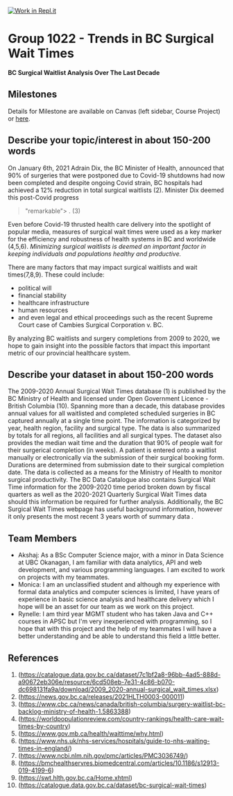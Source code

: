 [![Work in Repl.it](https://classroom.github.com/assets/work-in-replit-14baed9a392b3a25080506f3b7b6d57f295ec2978f6f33ec97e36a161684cbe9.svg)](https://classroom.github.com/online_ide?assignment_repo_id=362944&assignment_repo_type=GroupAssignmentRepo)
# Group 1022 - Trends in BC Surgical Wait Times

**BC Surgical Waitlist Analysis Over The Last Decade**

## Milestones

Details for Milestone are available on Canvas (left sidebar, Course Project) or [here](https://firas.moosvi.com/courses/data301/project/milestone01.html).

## Describe your topic/interest in about 150-200 words

On January 6th, 2021 Adrain Dix, the BC Minister of Health, announced that 90% of surgeries that were postponed due to Covid-19 shutdowns had now been completed and despite ongoing Covid strain, BC hospitals had achieved a 12% reduction in total surgical waitlists (2). Minister Dix deemed this post-Covid progress 
>"remarkable">
. (3)

Even before Covid-19 thrusted health care delivery into the spotlight of popular media, measures of surgical wait times were used as a key marker for the efficiency and robustness of health systems in BC and worldwide (4,5,6).  *Minimizing surgical waitlists is deemed an important factor in keeping individuals and populations healthy and productive.* 

There are many factors that may impact surgical waitlists and wait times(7,8,9).  These could include:
- political will 
- financial stability
- healthcare infrastructure 
- human resources 
- and even legal and ethical proceedings such as the recent Supreme Court case of Cambies Surgical Corporation v. BC.  

By analyzing BC waitlists and surgery completions from 2009 to 2020, we hope to gain insight into the possible factors that impact this important metric of our provincial healthcare system.

## Describe your dataset in about 150-200 words

The 2009-2020 Annual Surgical Wait Times database (1) is published by the BC Ministry of Health and licensed under Open Government Licence - British Columbia (10).  Spanning more than a decade, this database provides annual values for all waitlisted and completed scheduled surgeries in BC captured annually at a single time point.  The information is categorized by year, health region, facility and surgical type.  The data is also summarized by totals for all regions, all facilities and all surgical types.  The dataset also provides the median wait time and the duration that 90% of people wait for their surgerical completion (in weeks).  A patient is entered onto a waitlist manually or electronically via the submission of their surgical booking form.  Durations are determined from submission date to their surgical completion date. The data is collected as a means for the Ministry of Health to monitor surgical productivity.  The BC Data Catalogue also contains Surgical Wait Time information for the 2009-2020 time period broken down by fiscal quarters as well as the 2020-2021 Quarterly Surgical Wait Times data should this information be required for further analysis.  Additionally, the BC Surgical Wait Times webpage has useful background information, however it only presents the most recent 3 years worth of summary data .

## Team Members

- Akshaj: As a BSc Computer Science major, with a minor in Data Science at UBC Okanagan, I am familiar with data analytics, API and web development, and various programming languages. I am excited to work on projects with my teammates. 
- Monica: I am an unclassified student and although my experience with formal data analytics and computer sciences is limited, I have years of experience in basic science analysis and healthcare delivery which I hope will be an asset for our team as we work on this project.   
- Rynelle: I am third year MGMT student who has taken Java and C++ courses in APSC but I'm very inexperienced with programming, so I hope that with this project and the help of my teammates I will have a better understanding and be able to understand this field a little better.

## References

1. (https://catalogue.data.gov.bc.ca/dataset/7c1bf2a8-96bb-4ad5-888d-a90672eb306e/resource/6cd508eb-7e31-4c86-b070-dc698131fa9a/download/2009_2020-annual-surgical_wait_times.xlsx)
2. (https://news.gov.bc.ca/releases/2021HLTH0003-000011)
3. (https://www.cbc.ca/news/canada/british-columbia/surgery-waitlist-bc-backlog-ministry-of-health-1.5863388)
4. (https://worldpopulationreview.com/country-rankings/health-care-wait-times-by-country)
5. (https://www.gov.mb.ca/health/waittime/why.html)
6. (https://www.nhs.uk/nhs-services/hospitals/guide-to-nhs-waiting-times-in-england/)
7. (https://www.ncbi.nlm.nih.gov/pmc/articles/PMC3036749/)
8. (https://bmchealthservres.biomedcentral.com/articles/10.1186/s12913-019-4199-6)
9. (https://swt.hlth.gov.bc.ca/Home.xhtml)
10. (https://catalogue.data.gov.bc.ca/dataset/bc-surgical-wait-times)
